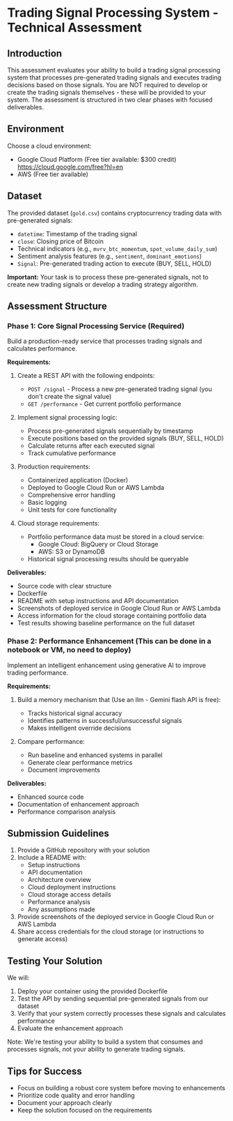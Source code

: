 # Trading Signal Processing System - Technical Assessment

## Introduction
This assessment evaluates your ability to build a trading signal processing system that processes pre-generated trading signals and executes trading decisions based on those signals. You are NOT required to develop or create the trading signals themselves - these will be provided to your system. The assessment is structured in two clear phases with focused deliverables.

## Environment
Choose a cloud environment:
- Google Cloud Platform (Free tier available: $300 credit) https://cloud.google.com/free?hl=en 
- AWS (Free tier available)

## Dataset
The provided dataset (`gold.csv`) contains cryptocurrency trading data with pre-generated signals:
- `datetime`: Timestamp of the trading signal
- `close`: Closing price of Bitcoin
- Technical indicators (e.g., `mvrv_btc_momentum`, `spot_volume_daily_sum`)
- Sentiment analysis features (e.g., `sentiment`, `dominant_emotions`)
- `Signal`: Pre-generated trading action to execute (BUY, SELL, HOLD)

**Important:** Your task is to process these pre-generated signals, not to create new trading signals or develop a trading strategy algorithm.

## Assessment Structure

### Phase 1: Core Signal Processing Service (Required)
Build a production-ready service that processes trading signals and calculates performance.

**Requirements:**
1. Create a REST API with the following endpoints:
   - `POST /signal` - Process a new pre-generated trading signal (you don't create the signal value)
   - `GET /performance` - Get current portfolio performance

2. Implement signal processing logic:
   - Process pre-generated signals sequentially by timestamp
   - Execute positions based on the provided signals (BUY, SELL, HOLD)
   - Calculate returns after each executed signal
   - Track cumulative performance

3. Production requirements:
   - Containerized application (Docker)
   - Deployed to Google Cloud Run or AWS Lambda
   - Comprehensive error handling
   - Basic logging
   - Unit tests for core functionality
   
4. Cloud storage requirements:
   - Portfolio performance data must be stored in a cloud service:
     - Google Cloud: BigQuery or Cloud Storage
     - AWS: S3 or DynamoDB
   - Historical signal processing results should be queryable

**Deliverables:**
- Source code with clear structure
- Dockerfile
- README with setup instructions and API documentation
- Screenshots of deployed service in Google Cloud Run or AWS Lambda
- Access information for the cloud storage containing portfolio data
- Test results showing baseline performance on the full dataset

### Phase 2: Performance Enhancement (This can be done in a notebook or VM, no need to deploy)
Implement an intelligent enhancement using generative AI to improve trading performance.

**Requirements:**
1. Build a memory mechanism that (Use an llm - Gemini flash API is free):
   - Tracks historical signal accuracy 
   - Identifies patterns in successful/unsuccessful signals
   - Makes intelligent override decisions

2. Compare performance:
   - Run baseline and enhanced systems in parallel
   - Generate clear performance metrics
   - Document improvements

**Deliverables:**
- Enhanced source code
- Documentation of enhancement approach
- Performance comparison analysis

## Submission Guidelines
1. Provide a GitHub repository with your solution
2. Include a README with:
   - Setup instructions
   - API documentation
   - Architecture overview
   - Cloud deployment instructions
   - Cloud storage access details
   - Performance analysis
   - Any assumptions made
3. Provide screenshots of the deployed service in Google Cloud Run or AWS Lambda
4. Share access credentials for the cloud storage (or instructions to generate access)

## Testing Your Solution
We will:
1. Deploy your container using the provided Dockerfile
2. Test the API by sending sequential pre-generated signals from our dataset
3. Verify that your system correctly processes these signals and calculates performance
4. Evaluate the enhancement approach

Note: We're testing your ability to build a system that consumes and processes signals, not your ability to generate trading signals.

## Tips for Success
- Focus on building a robust core system before moving to enhancements
- Prioritize code quality and error handling
- Document your approach clearly
- Keep the solution focused on the requirements
